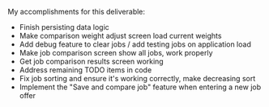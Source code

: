 My accomplishments for this deliverable:

- Finish persisting data logic
- Make comparison weight adjust screen load current weights
- Add debug feature to clear jobs / add testing jobs on application load
- Make job comparison screen show all jobs, work properly
- Get job comparison results screen working
- Address remaining TODO items in code
- Fix job sorting and ensure it's working correctly, make decreasing sort
- Implement the "Save and compare job" feature when entering a new job offer
